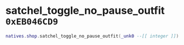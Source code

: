 # satchel_toggle_no_pause_outfit `0xEB046CD9`

```lua
natives.shop.satchel_toggle_no_pause_outfit(_unk0 --[[ integer ]])
```